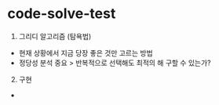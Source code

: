 # code-solve-test

1. 그리디 알고리즘 (탐욕법)
- 현재 상황에서 지금 당장 좋은 것만 고르는 방법
- 정당성 분석 중요 > 반복적으로 선택해도 최적의 해 구할 수 있는가?

2. 구현
- 